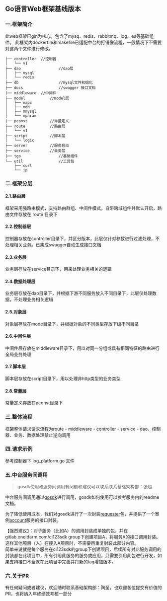## Go语言Web框架基线版本

### 一.框架简介

此web框架已gin为核心，包含了mysq、redis、rabbitmq、log、es等基础组件。
此框架内dockerfile和makefile已适配中台的打镜像流程，一般情况下不需要对这两个文件进行修改。

~~~tree
├── controller 	//控制器
│   └── v1
├── dao 				//dao层
│   ├── mysql
│   └── redis
├── db 					//mysql文件初始化
├── docs 				//swagger 接口文档
├── middleware 	//中间件
├── model 			//model层
│   ├── mapi
│   ├── mdb
│   ├── mmysql
│   └── mparam
├── pconst 			//常量定义
├── route 			//路由层
│   └── v1
├── script 			//脚本层
│   └── logic
├── server 			//服务启动
├── service 		//业务层
├── tgo 				//基础组件
└── util 				//工具包
    ├── curl
    └── ip
~~~



### 二.框架分层

#### 2.1.路由层

框架采用强路由模式，支持路由群组、中间件模式，自带跨域组件并默认开启，路由文件存放在 route 目录下

#### 2.2.控制器层

控制器存放在controller目录下，并区分版本，此层仅针对参数进行过滤处理，不处理相关业务。已集成swagger自动生成接口文档

#### 2.3.业务层

业务层存放在service目录下，用来处理业务相关的逻辑

#### 2.4.数据处理层

业务层存放在dao目录下，并根据下游不同服务放入不同目录下，此层仅处理数据，不处理业务相关逻辑

#### 2.5.对象层

对象层存放在mode目录下，并根据对象的不同类型存放下级不同目录

#### 2.6.中间件层

中间件层存放在middleware目录下，用以对同一分组或具有相同特征的路由进行全局业务处理

#### 2.7.脚本层

脚本层存放在script目录下，用以处理非http类型的业务类型

#### 2.8.常量层

常量定义存放在pconst目录下

### 三.整体流程

框架整体请求请求流程为route - middleware - controller - service - dao，控制器、业务、数据处理禁止逆向调用

### 四.请求示例

参考控制器下 log_platform.go 文件

### 五.中台服务间调用
> gosdk使用和服务间调用有问题和建议可以联系联系基础架构部：张超

中台服务间调用通过[gosdk](https://gitlab.oneitfarm.com/bifrost/gosdk)进行调用，gosdk如何使用可以参考服务内的readme文档。 

为了降低使用成本，我们对gosdk进行了一次封装[requester](https://gitlab.oneitfarm.com/ci123sdk/requester)包，并提供了一个案例[account](https://gitlab.oneitfarm.com/ci123sdk/account)服务的接口封装。

【强烈建议】：对子服务（比如A）的调用封装成单独的包，并在gitlab.oneitfarm.com/ci123sdk group下创建项目A，将服务A的接口调用封装。这样其他项目（人）在接入A项目时，不需要再重复封装此部分内容。  
简单来说就是每个服务在ci123sdk的group下创建项目，后续所有对此服务调用的封装都在此项目中，所有引用此服务的服务或应用，只需要引用此包进行开发，如果支持接口不全就在此项目中完善并打新的tag增加版本。

### 六.关于PR
有任何疑问或者建议，欢迎随时联系基础架构部：陶圣，也欢迎各位提交有价值的PR，也将纳入年终绩效考核一部分
